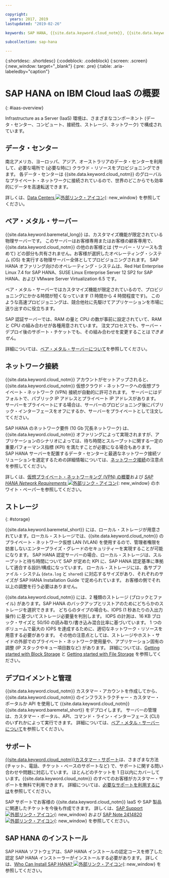 ```yaml
---

copyright:
  years: 2017, 2019
lastupdated: "2019-02-26"

keywords: SAP HANA, {{site.data.keyword.cloud_notm}}, {{site.data.keywords.baremetal_short}}, data centers, VPN,

subcollection: sap-hana

---
```


{:shortdesc: .shortdesc}
{:codeblock: .codeblock}
{:screen: .screen}
{:new_window: target="_blank"}
{:pre: .pre}
{:table: .aria-labeledby="caption"}

# SAP HANA on IBM Cloud IaaS の概要
{: #iaas-overview}

Infrastructure as a Server (IaaS) 環境は、さまざまなコンポーネント (データ・センター、コンピュート、接続性、ストレージ、ネットワーク) で構成されています。

## データ・センター

南北アメリカ、ヨーロッパ、アジア、オーストラリアのデータ・センターを利用して、必要な場所で (必要な時に) クラウド・リソースをプロビジョニングできます。 各データ・センターは {{site.data.keyword.cloud_notm}} のグローバルなプライベート・ネットワークに接続されているので、世界のどこからでも効率的にデータを高速転送できます。

詳しくは、[Data Centers ![外部リンク・アイコン](../../icons/launch-glyph.svg "外部リンク・アイコン")](https://www.ibm.com/cloud-computing/bluemix/data-centers){: new_window} を参照してください。

## ベア・メタル・サーバー

{{site.data.keyword.baremetal_long}} は、カスタマイズ機能が限定されている物理サーバーです。 このサーバーはお客様専用またはお客様の顧客専用で、{{site.data.keyword.cloud_notm}} の他のお客様とは (サーバー・リソースも含めて) どの部分も共有されません。お客様が選択したオペレーティング・システム (OS) を実行する物理サーバー全体としてプロビジョニングされます。 SAP HANA オファリング向けのオペレーティング・システムは、Red Hat Enterprise Linux 7.4 for SAP HANA、SUSE Linux Enterprise Server 12 SP2 for SAP HANA、および VMware Server Virtualization 6.5 です。

ベア・メタル・サーバーではカスタマイズ機能が限定されているので、プロビジョニングにかかる時間が短くなっています (1 時間から 4 時間程度です)。 このような高速プロビジョニングは、競合他社に先駆けてアプリケーションを市場に送り出すのに役立ちます。

SAP 認証サーバーでは、RAM の量と CPU の数が事前に設定されていて、RAM と CPU の組み合わせが各種用意されています。 注文プロセスでも、サーバー・デプロイ後のサポート・チケットでも、その組み合わせを変更することは*できません*。

詳細については、[ベア・メタル・サーバーについて](/docs/bare-metal?topic=bare-metal-about#about)を参照してください。

## ネットワーク接続

{{site.data.keyword.cloud_notm}} アカウントがセットアップされると、{{site.data.keyword.cloud_notm}} 仮想クラウド・ネットワークへの仮想プライベート・ネットワーク (VPN) 接続が自動的に許可されます。 サーバーにはデフォルトで、パブリック IP アドレスとプライベート IP アドレスがあります。 サーバーをプライベートにする場合は、サーバーのプロビジョニング後にパブリック・インターフェースをオフにするか、サーバーをプライベートとして注文してください。

SAP HANA のネットワーク要件 (10 Gb 冗長ネットワーク) は、{{site.data.keyword.cloud_notm}} オファリングによって実現されますが、アプリケーションのシナリオによっては、待ち時間とスループットに関する一定の重要パフォーマンス指標 (KPI) を満たすことが必要になる場合もあります。 SAP HANA サーバーを配置するデータ・センターと最適なネットワーク接続ソリューションを選定するための詳細情報については、[ネットワーク接続](/docs/infrastructure/sap-hana?topic=sap-hana-considerations#network_connectivity)の注意点を参照してください。

詳しくは、[仮想プライベート・ネットワーキング (VPN) の概要](/docs/infrastructure/iaas-vpn?topic=VPN-getting-started-with-virtual-private-networking-vpn-#getting-started-with-virtual-private-networking-vpn-)および [*SAP HANA Network Requirements* ![外部リンク・アイコン](../../icons/launch-glyph.svg "外部リンク・アイコン")](https://www.sap.com/documents/2016/08/1cd2c2fb-807c-0010-82c7-eda71af511fa.html){: new_window} のホワイト・ペーパーを参照してください。

## ストレージ
{: #storage}

{{site.data.keyword.baremetal_short}} には、ローカル・ストレージが用意されています。ローカル・ストレージでは、{{site.data.keyword.cloud_notm}} のプライベート・ネットワーク仮想 LAN (VLAN) を使用するので、管理者権限を妨害しないエンタープライズ・グレードのセキュリティーを実現することが可能になります。 SAP HANA 認定サーバーの場合、ローカル・ストレージは、スループットと待ち時間について SAP が定めた KPI に、SAP HANA 認定基準に準拠して適合する設計/構成になっています。 ローカル・ストレージには、各サブファイル・システム (`data.log` と `shared`) に対応するサイズがあり、それぞれのサイズが SAP HANA Installation Guide で定められています。 お客様の側でそれ以上の調整を行う必要はありません。

{{site.data.keyword.cloud_notm}} には、2 種類のストレージ (ブロックとファイル) があります。SAP HANA のバックアップとリストアのためにどちらかのストレージを選択できます。 どちらのタイプの場合も、IOPS (1 秒あたりの入出力操作) に基づいてストレージ必要量を判別します。 IOPS の計測は、16 KB ブロック・サイズと 50/50 の読み取り/書き込み混合比率に基づいています。 1 つのボリュームで最大の IOPS を達成するために、適切なネットワーク・リソースを用意する必要があります。 その他の注意点としては、ストレージやホスト・サイドの外部でのプライベート・ネットワーク使用量や、アプリケーション固有の調整 (IP スタックやキュー項目数など) があります。 詳細については、[Getting started with Block Storage](/docs/infrastructure/BlockStorage?topic=BlockStorage-GettingStarted#GettingStarted) と [Getting started with File Storage](/docs/infrastructure/FileStorage?topic=FileStorage-GettingStarted#getting-started-with-file-storage) を参照してください。

## デプロイメントと管理

{{site.data.keyword.cloud_notm}} カスタマー・アカウントを作成してから、{{site.data.keyword.cloud_notm}} のインフラストラクチャー・カスタマー・ポータルか API を使用して {{site.data.keyword.cloud_notm}} {{site.data.keyword.baremetal_short}} をデプロイします。 サーバーの管理は、カスタマー・ポータル、API、コマンド・ライン・インターフェース (CLI) のいずれかによって実行できます。 詳細については、[ベア・メタル・サーバーについて](/docs/bare-metal?topic=bare-metal-about#about)を参照してください。

## サポート

[{{site.data.keyword.cloud_notm}}カスタマー・サポート](/docs/get-support?topic=get-support-getting-customer-support#getting-customer-support)は、さまざまな方法 (チャット、電話、チケット・ベースのサポートなど) で、サポートに関する問い合わせや問題に対応しています。 ほとんどのチケットを 1 日以内にカバーしています。{{site.data.keyword.cloud_notm}} のすべてのお客様がカスタマー・サポートを無料で利用できます。 詳細については、[必要なサポートを利用するには](/docs/get-support?topic=get-support-getting-customer-support#getting-customer-support)を参照してください。

SAP サポートでお客様の {{site.data.keyword.cloud_notm}} IaaS や SAP 製品に関連したチケットを今後も作成できます。 詳しくは、[SAP Support ![外部リンク・アイコン](../../icons/launch-glyph.svg "外部リンク・アイコン")](https://support.sap.com/en/index.html){: new_window} および [SAP Note 2414820 ![外部リンク・アイコン](../../icons/launch-glyph.svg "外部リンク・アイコン")](https://launchpad.support.sap.com/#/notes/2414820){: new_window} を参照してください。

## SAP HANA のインストール

SAP HANA ソフトウェアは、SAP HANA インストールの認定コースを修了した認定 SAP HANA インストーラーがインストールする必要があります。 詳しくは、[Who Can Install SAP HANA? ![外部リンク・アイコン](../../icons/launch-glyph.svg "外部リンク・アイコン")](http://www.saphanacentral.com/p/who-can-install-sap-hana.html){: new_window} を参照してください。
